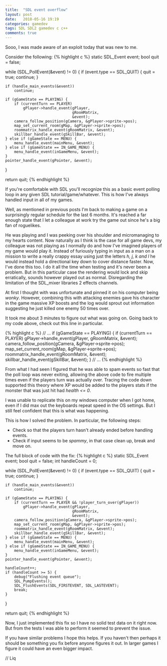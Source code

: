 ```yaml
---
title:  "SDL event overflow"
layout: post
date:   2018-05-16 19:19
categories: gamedev
tags: SDL SDL2 gamedev c c++
comments: true
---
```


Sooo, I was made aware of an exploit today that was new to me.

Consider the following:
{% highlight c %}
static SDL_Event event;
bool quit = false;

while (SDL_PollEvent(&event) != 0) {
    if (event.type == SDL_QUIT) {
        quit = true;
        continue;
    }

    if (handle_main_events(&event))
        continue;

    if (gGameState == PLAYING) {
        if (currentTurn == PLAYER)
            gPlayer->handle_event(gPlayer,
                                  gRoomMatrix,
                                  &event);
        camera_follow_position(gCamera, &gPlayer->sprite->pos);
        map_set_current_room(gMap, &gPlayer->sprite->pos);
        roommatrix_handle_event(gRoomMatrix, &event);
        skillbar_handle_event(gSkillBar, &event);
    } else if (gGameState == MENU) {
        menu_handle_event(mainMenu, &event);
    } else if (gGameState == IN_GAME_MENU) {
        menu_handle_event(inGameMenu, &event);
    }
    pointer_handle_event(gPointer, &event);
}

return quit;
{% endhighlight %}

If you're comfortable with SDL you'll recognize this as a basic event polling
loop in any given SDL tutorial/game/whatever. This is how I've always handled
input in all of my games.

Well, as mentioned in previous posts I'm back to making a game on a surprisingly
regular schedule for the last 6 months. It's reached a far enough state that I
let a colleague at work try the game out since he's a big fan of roguelikes.

He was playing and I was peeking over his shoulder and micromanaging to my
hearts content. Now naturally as I think is the case for all game devs, my
colleague was not playing as I normally do and how I've imagined players of my
game would play it. Instead of furiously typing in input as a man on a mission
to write a really crappy essay using just the letters *h, j, k and l* he would
instead hold a directional key down to cover distance faster. Now, I've done
this too. I do it all the time when testing and it's never been a problem. But
in this particular case the rendering would lock and skip erratically, sounds
however played out as normal. Disregarding the limitation of the SDL_mixer
libraries 2 effects channels.

At first I thought with was unfortunate and pinned it on his computer being
*wonky*. However, combining this with attacking enemies gave his character in
the game massive XP boosts and the log would sprout out information suggesting
he just killed one enemy 50 times over.

It took me about 3 minutes to figure out what was going on. Going back to my
code above, check out this line in particular.

{% highlight c %}
    // ...
    if (gGameState == PLAYING) {
        if (currentTurn == PLAYER)
            gPlayer->handle_event(gPlayer,
                                  gRoomMatrix,
                                  &event);
        camera_follow_position(gCamera, &gPlayer->sprite->pos);
        map_set_current_room(gMap, &gPlayer->sprite->pos);
        roommatrix_handle_event(gRoomMatrix, &event);
        skillbar_handle_event(gSkillBar, &event);
    } // ...
{% endhighlight %}

From what I had seen I figured that he was able to spam events so fast that the
poll loop was never exiting, allowing the above code to fire multiple times even
if the players turn was actually over. Tracing the code down supported this
theory where XP would be added to the players stats if the monster that was just
hit had *health <= 0*.

I was unable to replicate this on my windows computer when I got home, even if I
did max out the keyboards repeat speed in the OS settings. But I still feel
confident that this is what was happening.

This is how I solved the problem. In particular, the following steps:

- Check so that the players turn hasn't already ended before handling events.
- Check if input seems to be *spammy*, in that case clean up, break and move on.

The full block of code with the fix:
{% highlight c %}
static SDL_Event event;
bool quit = false;
int handleCount = 0;

while (SDL_PollEvent(&event) != 0) {
    if (event.type == SDL_QUIT) {
        quit = true;
        continue;
    }

    if (handle_main_events(&event))
        continue;

    if (gGameState == PLAYING) {
        if (currentTurn == PLAYER && !player_turn_over(gPlayer))
            gPlayer->handle_event(gPlayer,
                                  gRoomMatrix,
                                  &event);
        camera_follow_position(gCamera, &gPlayer->sprite->pos);
        map_set_current_room(gMap, &gPlayer->sprite->pos);
        roommatrix_handle_event(gRoomMatrix, &event);
        skillbar_handle_event(gSkillBar, &event);
    } else if (gGameState == MENU) {
        menu_handle_event(mainMenu, &event);
    } else if (gGameState == IN_GAME_MENU) {
        menu_handle_event(inGameMenu, &event);
    }
    pointer_handle_event(gPointer, &event);

    handleCount++;
    if (handleCount >= 5) {
        debug("Flushing event queue");
        SDL_PumpEvents();
        SDL_FlushEvents(SDL_FIRSTEVENT, SDL_LASTEVENT);
        break;
    }
}

return quit;
{% endhighlight %}

Now, I just implemented this fix so I have no solid test data on it right now.
But from the tests I was able to perform it seemed to prevent the issue.

If you have similar problems I hope this helps. If you haven't then perhaps it
should be something you fix before anyone figures it out. In larger games I
figure it could have an even bigger impact.

// Liq
